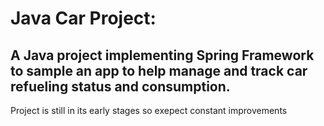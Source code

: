 # Java Car Project:

## A Java project implementing Spring Framework to sample an app to help manage and track car refueling status and consumption.

Project is still in its early stages so exepect constant improvements

